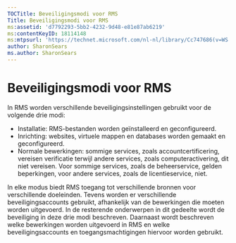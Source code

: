 ```yaml
---
TOCTitle: Beveiligingsmodi voor RMS
Title: Beveiligingsmodi voor RMS
ms:assetid: 'd7792293-5bb2-4232-9d48-e81e87ab6219'
ms:contentKeyID: 18114148
ms:mtpsurl: 'https://technet.microsoft.com/nl-nl/library/Cc747686(v=WS.10)'
author: SharonSears
ms.author: SharonSears
---
```


Beveiligingsmodi voor RMS
=========================

In RMS worden verschillende beveiligingsinstellingen gebruikt voor de volgende drie modi:

-   Installatie: RMS-bestanden worden geïnstalleerd en geconfigureerd.
-   Inrichting: websites, virtuele mappen en databases worden gemaakt en geconfigureerd.
-   Normale bewerkingen: sommige services, zoals accountcertificering, vereisen verificatie terwijl andere services, zoals computeractivering, dit niet vereisen. Voor sommige services, zoals de beheerservice, gelden beperkingen, voor andere services, zoals de licentieservice, niet.

In elke modus biedt RMS toegang tot verschillende bronnen voor verschillende doeleinden. Tevens worden er verschillende beveiligingsaccounts gebruikt, afhankelijk van de bewerkingen die moeten worden uitgevoerd. In de resterende onderwerpen in dit gedeelte wordt de beveiliging in deze drie modi beschreven. Daarnaast wordt beschreven welke bewerkingen worden uitgevoerd in RMS en welke beveiligingsaccounts en toegangsmachtigingen hiervoor worden gebruikt.
